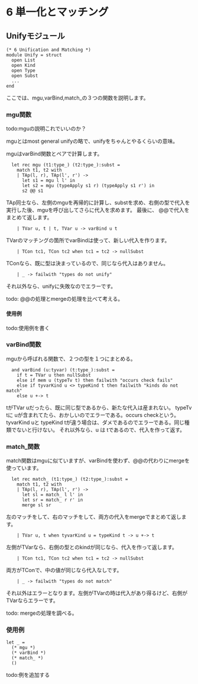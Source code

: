 # 6 単一化とマッチング


## Unifyモジュール

	(* 6 Unification and Matching *)
	module Unify = struct
	  open List
	  open Kind
	  open Type
	  open Subst
	  ...
	end

ここでは、mgu,varBind,match_の３つの関数を説明します。

### mgu関数

todo:mguの説明これでいいのか？

mguとはmost general unifyの略で、unifyをちゃんとやるくらいの意味。

mguはvarBind関数とペアで計算します。

	  let rec mgu (t1:type_) (t2:type_):subst =
	    match t1, t2 with
	    | TAp(l, r), TAp(l', r') ->
	      let s1 = mgu l l' in
	      let s2 = mgu (typeApply s1 r) (typeApply s1 r') in
	      s2 @@ s1

TAp同士なら、左側のmguを再帰的に計算し、substを求め、右側の型で代入を実行した後、mguを呼び出してさらに代入を求めます。
最後に、 @@で代入をまとめて返します。

	    | TVar u, t | t, TVar u -> varBind u t

TVarのマッチングの箇所でvarBindは使って、新しい代入を作ります。

	    | TCon tc1, TCon tc2 when tc1 = tc2 -> nullSubst

TConなら、既に型は決まっているので、同じなら代入はありません。

	    | _ -> failwith "types do not unify"


それ以外なら、unifyに失敗なのでエラーです。


todo: @@の処理とmergeの処理を比べて考える。

#### 使用例

todo:使用例を書く

### varBind関数

mguから呼ばれる関数で、２つの型を１つにまとめる。

	  and varBind (u:tyvar) (t:type_):subst =
	    if t = TVar u then nullSubst
	    else if mem u (typeTv t) then failwith "occurs check fails"
	    else if tyvarKind u <> typeKind t then failwith "kinds do not match"
	    else u +-> t

tがTVar uだったら、既に同じ型であるから、新たな代入は産まれない。
typeTv tに uが含まれてたら、おかしいのでエラーである。occurs checkという。
tyvarKind uと typeKind tが違う場合は、ダメであるのでエラーである。同じ種類でないと行けない。
それ以外なら、u は tであるので、代入を作って返す。

### match_関数

match関数はmguに似ていますが、varBindを使わず、@@の代わりにmergeを使っています。

	  let rec match_ (t1:type_) (t2:type_):subst =
	    match t1, t2 with
	    | TAp(l, r), TAp(l', r') ->
	      let sl = match_ l l' in
	      let sr = match_ r r' in
	      merge sl sr

左のマッチをして、右のマッチをして、両方の代入をmergeでまとめて返します。

	    | TVar u, t when tyvarKind u = typeKind t -> u +-> t

左側がTVarなら、右側の型とのkindが同じなら、代入を作って返します。

	    | TCon tc1, TCon tc2 when tc1 = tc2 -> nullSubst

両方がTConで、中の値が同じなら代入なしです。

	    | _ -> failwith "types do not match"

それ以外はエラーとなります。左側がTVarの時は代入があり得るけど、右側がTVarならエラーです。

todo: mergeの処理を調べる。


### 使用例

	let _ =
	  (* mgu *)
	  (* varBind *)
	  (* match_ *)
	  ()

todo:例を追加する
